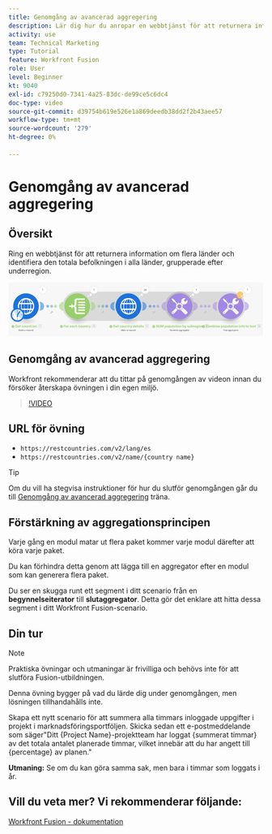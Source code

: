 ```yaml
---
title: Genomgång av avancerad aggregering
description: Lär dig hur du anropar en webbtjänst för att returnera information om flera länder och identifiera populationer, grupperade efter underregion, allt i [!DNL Adobe Workfront Fusion].
activity: use
team: Technical Marketing
type: Tutorial
feature: Workfront Fusion
role: User
level: Beginner
kt: 9040
exl-id: c79250d0-7341-4a25-83dc-de99ce5c6dc4
doc-type: video
source-git-commit: d39754b619e526e1a869deedb38dd2f2b43aee57
workflow-type: tm+mt
source-wordcount: '279'
ht-degree: 0%

---
```


# Genomgång av avancerad aggregering

## Översikt

Ring en webbtjänst för att returnera information om flera länder och identifiera den totala befolkningen i alla länder, grupperade efter underregion.

![En bild av Fusion-scenariot](assets/iteration-and-aggregation-3.png)

## Genomgång av avancerad aggregering

Workfront rekommenderar att du tittar på genomgången av videon innan du försöker återskapa övningen i din egen miljö.

>[!VIDEO](https://video.tv.adobe.com/v/335281/?quality=12)

## URL för övning

* `https://restcountries.com/v2/lang/es`
* `https://restcountries.com/v2/name/{country name}`

>[!TIP]
>
>Om du vill ha stegvisa instruktioner för hur du slutför genomgången går du till [Genomgång av avancerad aggregering](https://experienceleague.adobe.com/docs/workfront-learn/tutorials-workfront/fusion/exercises/advanced-aggregation.html?lang=en) träna.

## Förstärkning av aggregationsprincipen

Varje gång en modul matar ut flera paket kommer varje modul därefter att köra varje paket.

Du kan förhindra detta genom att lägga till en aggregator efter en modul som kan generera flera paket.

Du ser en skugga runt ett segment i ditt scenario från en **begynnelseiterator** till **slutaggregator**. Detta gör det enklare att hitta dessa segment i ditt Workfront Fusion-scenario.

## Din tur

>[!NOTE]
>
>Praktiska övningar och utmaningar är frivilliga och behövs inte för att slutföra Fusion-utbildningen.

Denna övning bygger på vad du lärde dig under genomgången, men lösningen tillhandahålls inte.

Skapa ett nytt scenario för att summera alla timmars inloggade uppgifter i projekt i marknadsföringsportföljen. Skicka sedan ett e-postmeddelande som säger&quot;Ditt {Project Name}-projektteam har loggat {summerat timmar} av det totala antalet planerade timmar, vilket innebär att du har angett till {percentage} av planen.&quot;

**Utmaning:** Se om du kan göra samma sak, men bara i timmar som loggats i år.

## Vill du veta mer? Vi rekommenderar följande:

[Workfront Fusion - dokumentation](https://experienceleague.adobe.com/docs/workfront/using/adobe-workfront-fusion/workfront-fusion-2.html?lang=en)
